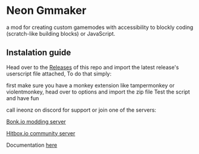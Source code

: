 # Neon Gmmaker

a mod for creating custom gamemodes with accessibility to blockly coding (scratch-like building blocks) or JavaScript.

## Instalation guide

Head over to the [Releases](https://github.com/wildyShadow/NeonGmmaker/releases) of this repo and import the latest release's userscript file attached,
To do that simply:

first make sure you have a monkey extension like tampermonkey or violentmonkey, head over to options and import the zip file
Test the script and have fun

call ineonz on discord for support or join one of the servers:

[Bonk.io modding server](https://discord.gg/3BbtZAEzsE)

[Hitbox.io community server](https://discord.gg/MS556hYBYx)

Documentation [here](https://wildyshadow.github.io/NeonGmmaker/docs/Class-Index.html)
